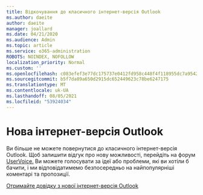 ```yaml
---
title: Відкочування до класичного інтернет-версія Outlook
ms.author: daeite
author: daeite
manager: joallard
ms.date: 04/21/2020
ms.audience: Admin
ms.topic: article
ms.service: o365-administration
ROBOTS: NOINDEX, NOFOLLOW
localization_priority: Normal
ms.custom: ''
ms.openlocfilehash: c083efef3e77dc175737e0412fd958c448f4f118955dc7a95427dab831ccbe4d
ms.sourcegitcommit: b5f7da89a650d2915dc652449623c78be6247175
ms.translationtype: MT
ms.contentlocale: uk-UA
ms.lasthandoff: 08/05/2021
ms.locfileid: "53924034"
---
```

# <a name="the-new-outlook-on-the-web"></a>Нова інтернет-версія Outlook

Ви більше не можете повернутися до класичного інтернет-версія Outlook. Щоб залишити відгук про нову можливості, перейдіть на форум [UserVoice.](https://go.microsoft.com/fwlink/?linkid=2103182) Ви можете голосувати за ідеї або проблеми, які ви хотіли б бачити, і ми відповідатимемо безпосередньо на найпопулярніші коментарі та пропозиції.

[Отримайте довідку з нової інтернет-версія Outlook](https://support.office.com/article/017014cd-2ad0-41ab-8473-6bd8c349d4f8)